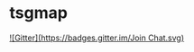 tsgmap
======
[![Gitter](https://badges.gitter.im/Join Chat.svg)](https://gitter.im/Skarm/tsgmap?utm_source=badge&utm_medium=badge&utm_campaign=pr-badge&utm_content=badge)